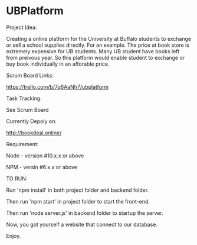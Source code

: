 # UBPlatform
Project Idea:

Creating a online platform for the University at Buffalo students to exchange or sell a school supplies directly. 
For an example. The price at book store is extremely expensive for UB students. Many UB student have books left from preivous year. So this platform would enable student to exchange or buy book individually in an afforable price.


Scrum Board Links:

https://trello.com/b/7q6AaNh7/ubplatform

Task Tracking:

See Scrum Board

Currently Depoly on:

http://bookdeal.online/

Requirement:

Node - version #10.x.x or above

NPM - versin #6.x.x or above

TO RUN:

Run 'npm install' in both project folder and backend folder.

Then run 'npm start' in project folder to start the front-end.

Then run 'node server.js' in backend folder to startup the server.

Now, you got yourself a website that connect to our database.

Enjoy.




